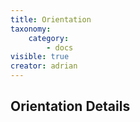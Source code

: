 ```yaml
---
title: Orientation
taxonomy:
    category:
        - docs
visible: true
creator: adrian
---
```


## Orientation Details
